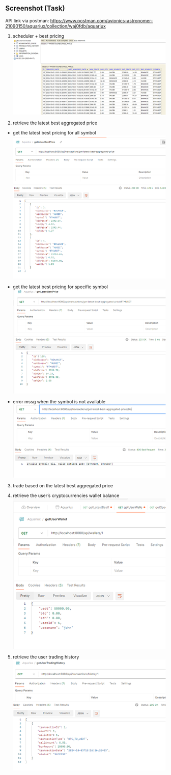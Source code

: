 ## Screenshot (Task)
API link via postman: https://www.postman.com/avionics-astronomer-21090150/aquariux/collection/waj0fdb/aquariux


1. scheduler + best pricing
![scheduler](screenshots/task1-scheduler.png)

2. retrieve the latest best aggregated price

- get the latest best pricing for all symbol
![best-pricing](screenshots/task2-best-price-all.png)

- get the latest best pricing for specific symbol
![best-pricing-by-symbol](screenshots/task2-best-spec-symbol.png)

- error mssg when the symbol is not available 
![mssg-when-symbol-not-available](screenshots/task2-mssg.png)

3. trade based on the latest best aggregated price

4. retrieve the user’s cryptocurrencies wallet balance
![wallet-balance](screenshots/task4-wallet-balance.png)

5. retrieve the user trading history
![trading-history](screenshots/task5-trading-history.png)
